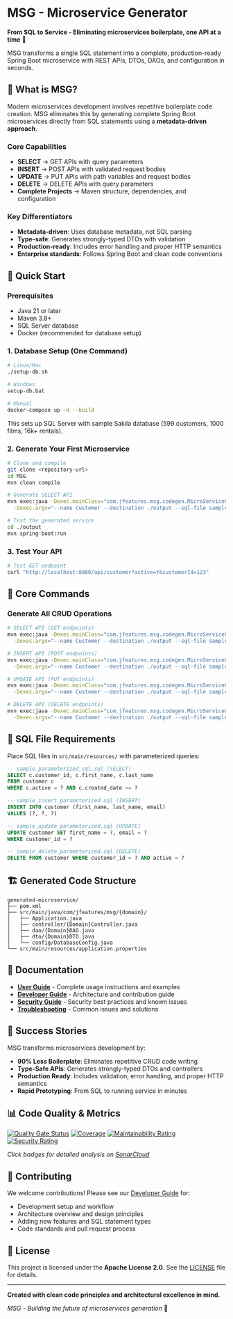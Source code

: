 # MSG - Microservice Generator

**From SQL to Service - Eliminating microservices boilerplate, one API at a time** 🚀

MSG transforms a single SQL statement into a complete, production-ready Spring Boot microservice with REST APIs, DTOs, DAOs, and configuration in seconds.

## 🎯 What is MSG?

Modern microservices development involves repetitive boilerplate code creation. MSG eliminates this by generating complete Spring Boot microservices directly from SQL statements using a **metadata-driven approach**.

### Core Capabilities
- **SELECT** → GET APIs with query parameters  
- **INSERT** → POST APIs with validated request bodies
- **UPDATE** → PUT APIs with path variables and request bodies
- **DELETE** → DELETE APIs with query parameters
- **Complete Projects** → Maven structure, dependencies, and configuration

### Key Differentiators
- **Metadata-driven**: Uses database metadata, not SQL parsing
- **Type-safe**: Generates strongly-typed DTOs with validation
- **Production-ready**: Includes error handling and proper HTTP semantics
- **Enterprise standards**: Follows Spring Boot and clean code conventions

## 🚀 Quick Start

### Prerequisites
- Java 21 or later
- Maven 3.8+
- SQL Server database
- Docker (recommended for database setup)

### 1. Database Setup (One Command)
```bash
# Linux/Mac
./setup-db.sh

# Windows  
setup-db.bat

# Manual
docker-compose up -d --build
```

This sets up SQL Server with sample Sakila database (599 customers, 1000 films, 16k+ rentals).

### 2. Generate Your First Microservice
```bash
# Clone and compile
git clone <repository-url>
cd MSG
mvn clean compile

# Generate SELECT API
mvn exec:java -Dexec.mainClass="com.jfeatures.msg.codegen.MicroServiceGenerator" \
  -Dexec.args="--name Customer --destination ./output --sql-file sample_parameterized_sql.sql"

# Test the generated service
cd ./output
mvn spring-boot:run
```

### 3. Test Your API
```bash
# Test GET endpoint
curl "http://localhost:8080/api/customer?active=Y&customerId=123"
```

## 🔧 Core Commands

### Generate All CRUD Operations
```bash
# SELECT API (GET endpoints)
mvn exec:java -Dexec.mainClass="com.jfeatures.msg.codegen.MicroServiceGenerator" \
  -Dexec.args="--name Customer --destination ./output --sql-file sample_parameterized_sql.sql"

# INSERT API (POST endpoints)  
mvn exec:java -Dexec.mainClass="com.jfeatures.msg.codegen.MicroServiceGenerator" \
  -Dexec.args="--name Customer --destination ./output --sql-file sample_insert_parameterized.sql"

# UPDATE API (PUT endpoints)
mvn exec:java -Dexec.mainClass="com.jfeatures.msg.codegen.MicroServiceGenerator" \
  -Dexec.args="--name Customer --destination ./output --sql-file sample_update_parameterized.sql"

# DELETE API (DELETE endpoints)
mvn exec:java -Dexec.mainClass="com.jfeatures.msg.codegen.MicroServiceGenerator" \
  -Dexec.args="--name Customer --destination ./output --sql-file sample_delete_parameterized.sql"
```

## 📁 SQL File Requirements

Place SQL files in `src/main/resources/` with parameterized queries:

```sql
-- sample_parameterized_sql.sql (SELECT)
SELECT c.customer_id, c.first_name, c.last_name 
FROM customer c 
WHERE c.active = ? AND c.created_date >= ?

-- sample_insert_parameterized.sql (INSERT)  
INSERT INTO customer (first_name, last_name, email) 
VALUES (?, ?, ?)

-- sample_update_parameterized.sql (UPDATE)
UPDATE customer SET first_name = ?, email = ? 
WHERE customer_id = ?

-- sample_delete_parameterized.sql (DELETE)
DELETE FROM customer WHERE customer_id = ? AND active = ?
```

## 🏗️ Generated Code Structure

```
generated-microservice/
├── pom.xml
├── src/main/java/com/jfeatures/msg/{domain}/
│   ├── Application.java
│   ├── controller/{Domain}Controller.java
│   ├── dao/{Domain}DAO.java  
│   ├── dto/{Domain}DTO.java
│   └── config/DatabaseConfig.java
└── src/main/resources/application.properties
```

## 📖 Documentation

- **[User Guide](docs/USER_GUIDE.md)** - Complete usage instructions and examples
- **[Developer Guide](docs/DEVELOPER_GUIDE.md)** - Architecture and contribution guide
- **[Security Guide](docs/SECURITY.md)** - Security best practices and known issues
- **[Troubleshooting](docs/TROUBLESHOOTING.md)** - Common issues and solutions

## 🎉 Success Stories

MSG transforms microservices development by:
- **90% Less Boilerplate**: Eliminates repetitive CRUD code writing
- **Type-Safe APIs**: Generates strongly-typed DTOs and controllers
- **Production Ready**: Includes validation, error handling, and proper HTTP semantics
- **Rapid Prototyping**: From SQL to running service in minutes

## 📊 Code Quality & Metrics

[![Quality Gate Status](https://sonarcloud.io/api/project_badges/measure?project=Vipin-Sharma_MSG&metric=alert_status)](https://sonarcloud.io/summary/new_code?id=Vipin-Sharma_MSG)
[![Coverage](https://sonarcloud.io/api/project_badges/measure?project=Vipin-Sharma_MSG&metric=coverage)](https://sonarcloud.io/component_measures/metric/coverage/list?id=Vipin-Sharma_MSG)
[![Maintainability Rating](https://sonarcloud.io/api/project_badges/measure?project=Vipin-Sharma_MSG&metric=sqale_rating)](https://sonarcloud.io/component_measures/metric/sqale_rating/list?id=Vipin-Sharma_MSG)
[![Security Rating](https://sonarcloud.io/api/project_badges/measure?project=Vipin-Sharma_MSG&metric=security_rating)](https://sonarcloud.io/component_measures/metric/security_rating/list?id=Vipin-Sharma_MSG)

*Click badges for detailed analysis on [SonarCloud](https://sonarcloud.io/project/overview?id=Vipin-Sharma_MSG)*

## 👥 Contributing

We welcome contributions! Please see our [Developer Guide](docs/DEVELOPER_GUIDE.md) for:
- Development setup and workflow
- Architecture overview and design principles  
- Adding new features and SQL statement types
- Code standards and pull request process

## 📝 License

This project is licensed under the **Apache License 2.0**. See the [LICENSE](LICENSE) file for details.

---

**Created with clean code principles and architectural excellence in mind.**

*MSG - Building the future of microservices generation* 🚀